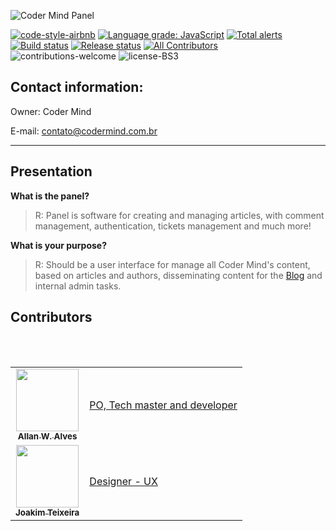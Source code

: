 ![Coder Mind Panel](https://i.imgur.com/Y84oYzJ.png)

[![code-style-airbnb](https://badgen.net/badge/codestyle/airbnb/ff5a5f.svg?icon=airbnb&color=green)](https://github.com/airbnb/javascript)
[![Language grade: JavaScript](https://img.shields.io/lgtm/grade/javascript/g/coder-mind-project/panel.svg?logo=lgtm&logoWidth=18)](https://lgtm.com/projects/g/coder-mind-project/panel/context:javascript)
[![Total alerts](https://img.shields.io/lgtm/alerts/g/coder-mind-project/panel.svg?logo=lgtm&logoWidth=18)](https://lgtm.com/projects/g/coder-mind-project/panel/alerts/)
[![Build status](https://dev.azure.com/codermindproject/Coder%20Mind/_apis/build/status/Production/Panel-production)](https://dev.azure.com/codermindproject/Coder%20Mind/_build/latest?definitionId=5)
[![Release status](https://vsrm.dev.azure.com/codermindproject/_apis/public/Release/badge/2cbdac35-45f6-4fc4-a511-54ecd832b244/4/4)](http://master.codermind.com.br)
[![All Contributors](https://img.shields.io/badge/all_contributors-2-blue.svg?style=flat-square)](#contributors)
![contributions-welcome](https://img.shields.io/badge/contributions-welcome-brightgreen)
![license-BS3](https://img.shields.io/badge/license-BSD%203-green)

## Contact information:

Owner: Coder Mind

E-mail: contato@codermind.com.br
___

## Presentation

**What is the panel?**

> R: Panel is software for creating and managing articles, with comment management, authentication, tickets management and much more!

**What is your purpose?**

> R: Should be a user interface for manage all Coder Mind's content, based on articles and authors, disseminating content for the [Blog](https://codermind.com.br) and internal admin tasks.


## Contributors

<table>
  <tr>
    <td align="center">
      <a href="http://allanalves23.com">
         <img 
              src="https://avatars0.githubusercontent.com/u/27220715?v=4" width="100px;"
              alt=""
         />
         <br />
         <sub>
            <b>Allan W. Alves</b>
         </sub>
      </a>
      <br />
</td>
<td>
    <div>
        <a href="https://github.com/coder-mind-project/panel/commits?author=allanalves23">
          PO, Tech master and developer
        </a>
    </div>
</td>
</tr>
<br/>
<tr>
    <td align="center">
      <a href="https://github.com/JoakimTeixeira">
         <img 
              src="https://avatars0.githubusercontent.com/u/12193814?v=4" width="100px;"
              alt=""
         />
         <br />
         <sub>
            <b>Joakim Teixeira</b>
         </sub>
      </a>
      <br />
</td>
<td>
    <div>
        <a href="https://github.com/coder-mind-project/panel/commits?author=JoakimTeixeira">
          Designer - UX
        </a>
    </div>
</td>
</tr>
<br/>
</table>
